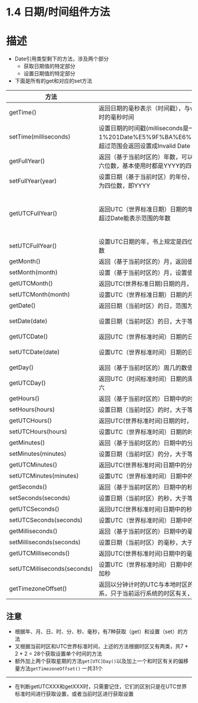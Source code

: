 # 1.4 日期/时间组件方法

# 描述

- Date引用类型剩下的方法，涉及两个部分
    - 获取日期值的特定部分
    - 设置日期值的特定部分
- 下面是所有的get和对应的set方法

| 方法 | 说明 | 备注 |
| --- | --- | --- |
| getTime() | 返回日期的毫秒表示（时间戳），与valueOf()相同，是距离UTC 1970.01.01零时的毫秒时间 |  |
| setTime(milliseconds) | 设置日期的时间戳(milliseconds是一个整数)从而修改整个日期，有1%201Date%E5%9F%BA%E6%9C%AC%E6%8F%8F%E8%BF%B0.md，超过范围会返回设置成Invalid Date |  |
| getFullYear() | 返回（基于当前时区的）年数，可以为负数（UTC零时前的日期），基本上不超过六位数，基本使用时都是YYYY的四位格式，例如2022 | 书上表示年数为4位数 |
| setFullYear(year) | 设置日期（基于当前时区）的年份，year可以为不超过可表示范围的整数，一般为四位数，即YYYY | 书上表示返回的年数为4位数 |
| getUTCFullYear() | 返回UTC（世界标准日期）日期的年，书上规定是四位数，实际上可以获取到不超过Date能表示范围的年数 | “2022-01-01T00:00:00.000+08:00”的日期，使用getUTCFullYear()返回的结果为2021,因为标准时间为2021-12-31的日期 |
| setUTCFullYear() | 设置UTC日期的年，书上规定是四位数，实际上可以设置不超过可表示范围的整数 |  |
| getMonth() | 返回（基于当前时区的）月，返回值范围为[0, 11], 从0开始，0表示1月 |  |
| setMonth(month) | 设置（基于当前时区的）月，设置值范围大于等于0，大于11便额外加年 | 12进制 |
| getUTCMonth() | 返回UTC(世界标准日期)日期的月，范围为[0, 11], 从0开始，0表示1月 |  |
| setUTCMonth(month) | 设置UTC（世界标准日期）日期的月，大于等于0，大于11额外加年 | 12进制 |
| getDate() | 返回日期（当前时区）的日，范围为[1,31] |  |
| setDate(date) | 设置日期（当前时区）的日，大于等于1，如果大于该月的天数，则加月 | 如果传入0，相当于回退到上个月最后一天 |
| getUTCDate() | 返回UTC（世界标准时间）日期的日，范围[0,31] |  |
| setUTCDate(date) | 设置UTC（世界标准时间）日期的日，大于等于1，如果大于该月天数，则加月 | 如果传入0，相当于回退到上个月最后一天 |
| getDay() | 返回（基于当前时区的）周几的数值，范围[0,6],0表示周日，6表示周六 |  |
| getUTCDay() | 返回UTC（时间标准时间）日期的周几的数值，范围[0,6],0表示周日，6表示周六 |  |
| getHours() | 返回（基于当前时区的）日期中的时，范围[0,23] |  |
| setHours(hours) | 设置日期（当前时区）的时，大于等于0，如果大于23，则加额外日 | 24进制 |
| getUTCHours() | 返回UTC(世界标准时间)日期的时，范围[0,23] |  |
| setUTCHours(hours) | 设置UTC（世界标准时间）日期的时，大于等于0，如果大于23，则额外加日 | 24进制 |
| getMinutes() | 返回（基于当前时区的）日期中的分，范围[0,59] |  |
| setMinutes(minutes) | 设置日期（当前时区）的分，大于等于0，如果大于59，则额外加时 | 60进制 |
| getUTCMinutes() | 返回UTC(世界标准时间)日期中的分，范围[0,59] |  |
| setUTCMinutes(minutes) | 设置UTC（世界标准时间）日期中的分，大于等于0，如果大于59，则额外加时 | 60进制 |
| getSeconds() | 返回（基于当前时区的）日期中的秒，范围[0, 59] |  |
| setSeconds(seconds) | 设置日期（当前时区）的秒，大于等于0，如果大于59，则额外加分 | 60进制 |
| getUTCSeconds() | 返回UTC(世界标准时间)日期中的秒，范围[0,59] |  |
| setUTCSeconds(seconds) | 设置UTC（世界标准时间）日期中的秒，大于等于0，如果大于59，则额外加分 | 60进制 |
| getMilliseconds() | 返回（基于当前时区的）日期中的毫秒，范围[0,999] |  |
| setMilliseconds(seconds) | 设置日期（当前时区）的毫秒，大于等于0，如果大于999，则额外加秒 | 1000进制 |
| getUTCMilliseconds() | 返回UTC(世界标准时间)日期中的毫秒，范围[0,999] |  |
| setUTCMilliseconds(seconds) | 设置UTC（世界标准时间）日期中的毫秒，大于等于0，如果大于999，则额外加秒 | 1000进制 |
| getTimezoneOffset() | 返回以分钟计时的UTC与本地时区的偏移量，这个值和日期保存的时间戳没有关系，只于当前运行系统的时区有关，范围[-720, 720] | 东八区（中国标准时间）返回-480 |

## 注意

- 根据年、月、日、时、分、秒、毫秒，有7种获取（get）和设置（set）的方法
- 又根据当前时区和UTC世界标准时间，上述的方法根据时区又有两类，共7 * 2 * 2 = 28个获取设置单个时间的方法
- 额外加上两个获取星期的方法`get[UTC]Day()`以及加上一个和时区有关的偏移量方法`getTimezoneOffset()` 一共31个

---

- 在判断getUTCXXX和getXXX时，只需要记住，它们的区别只是在UTC世界标准时间进行获取设置，或者当前时区进行获取设置